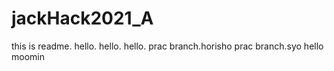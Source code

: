 # jackHack2021_A
this is readme.
hello.
hello.
hello.
prac branch.horisho
prac branch.syo
hello moomin